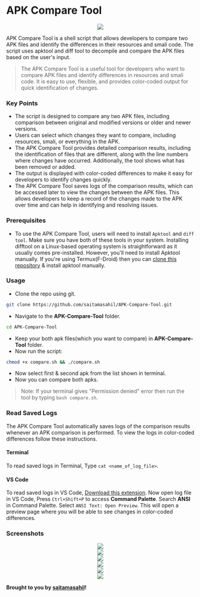 # APK Compare Tool

<div align="center">
    <img src="screenshots/banner.png">
</div>

APK Compare Tool is a shell script that allows developers to compare two APK files and identify the differences in their resources and smali code. The script uses apktool and diff tool to decompile and compare the APK files based on the user's input.
> The APK Compare Tool is a useful tool for developers who want to compare APK files and identify differences in resources and smali code. It is easy to use, flexible, and provides color-coded output for quick identification of changes.

### Key Points
- The script is designed to compare any two APK files, including comparison between original and modified versions or older and newer versions.
- Users can select which changes they want to compare, including resources, smali, or everything in the APK.
- The APK Compare Tool provides detailed comparison results, including the identification of files that are different, along with the line numbers where changes have occurred. Additionally, the tool shows what has been removed or added.
- The output is displayed with color-coded differences to make it easy for developers to identify changes quickly.
- The APK Compare Tool saves logs of the comparison results, which can be accessed later to view the changes between the APK files. This allows developers to keep a record of the changes made to the APK over time and can help in identifying and resolving issues.

### Prerequisites
- To use the APK Compare Tool, users will need to install `Apktool` and `diff tool`. Make sure you have both of these tools in your system. Installing difftool on a Linux-based operating system is straightforward as it usually comes pre-installed. However, you'll need to install Apktool manually. If you're using Termux(F-Droid) then you can [clone this repository](https://github.com/rendiix/termux-apktool) & install apktool manually.

### Usage
- Clone the repo using git.
```sh
git clone https://github.com/saitamasahil/APK-Compare-Tool.git
```
- Navigate to the **APK-Compare-Tool** folder.
```sh
cd APK-Compare-Tool
```
- Keep your both apk files(which you want to compare) in **APK-Compare-Tool** folder.
- Now run the script:
```sh
chmod +x compare.sh && ./compare.sh
```
- Now select first & second apk from the list shown in terminal.
- Now you can compare both apks.
> Note: If your terminal gives "Permission denied" error then run the tool by typing `bash compare.sh`.

### Read Saved Logs
The APK Compare Tool automatically saves logs of the comparison results whenever an APK comparison is performed. To view the logs in color-coded differences follow these instructions.

#### Terminal
To read saved logs in Terminal, Type `cat <name_of_log_file>`.

#### VS Code
To read saved logs in VS Code, [Download this extension](https://marketplace.visualstudio.com/items?itemName=iliazeus.vscode-ansi). Now open log file in VS Code, Press `Ctrl+Shift+P` to access **Command Palette**. Search **ANSI** in Command Palette. Select `ANSI Text: Open Preview`. This will open a preview page where you will be able to see changes in color-coded differences.

### Screenshots
<div align="center">
    <img src="screenshots/s1.jpeg">
</div>
<div align="center">
    <img src="screenshots/s2.jpeg">
</div>
<div align="center">
    <img src="screenshots/s3.jpeg">
</div>
<div align="center">
    <img src="screenshots/s4.jpeg">
</div>
<div align="center">
    <img src="screenshots/s5.jpeg">
</div>
<div align="center">
    <img src="screenshots/s6.jpeg">
</div>

**Brought to you by [saitamasahil](https://github.com/saitamasahil)!**